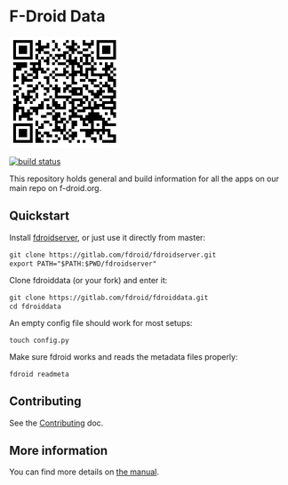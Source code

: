 # F-Droid Data

![QR code](fdroid-gdr-name-qr.png)

[![build status](https://gitlab.com/fdroid/fdroiddata/badges/master/build.svg)](https://gitlab.com/fdroid/fdroiddata/builds)

This repository holds general and build information for all the apps on our
main repo on f-droid.org.

## Quickstart

Install [fdroidserver](https://gitlab.com/fdroid/fdroidserver), or just
use it directly from master:

	git clone https://gitlab.com/fdroid/fdroidserver.git
	export PATH="$PATH:$PWD/fdroidserver"

Clone fdroiddata (or your fork) and enter it:

	git clone https://gitlab.com/fdroid/fdroiddata.git
	cd fdroiddata

An empty config file should work for most setups:

	touch config.py

Make sure fdroid works and reads the metadata files properly:

	fdroid readmeta

## Contributing

See the [Contributing](CONTRIBUTING.md) doc.

## More information

You can find more details on [the manual](https://f-droid.org/manual/).
